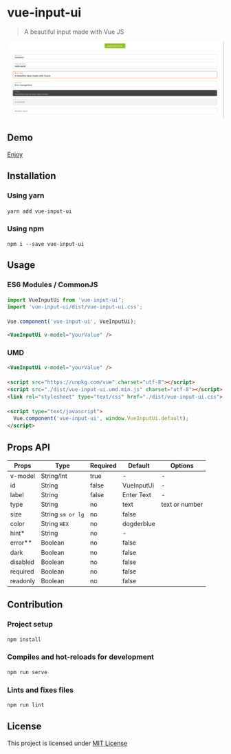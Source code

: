 # vue-input-ui

> A beautiful input made with Vue JS

![vue-input-ui](./public/vue-input-ui-demo.gif)

## Demo

[Enjoy](https://louismazel.github.io/vue-input-ui/)

## Installation

### Using yarn

`yarn add vue-input-ui`

### Using npm

`npm i --save vue-input-ui`

## Usage

### ES6 Modules / CommonJS

```js
import VueInputUi from 'vue-input-ui';
import 'vue-input-ui/dist/vue-input-ui.css';

Vue.component('vue-input-ui', VueInputUi);
```

```html
<VueInputUi v-model="yourValue" />
```

### UMD

```html
<VueInputUi v-model="yourValue" />

<script src="https://unpkg.com/vue" charset="utf-8"></script>
<script src="./dist/vue-input-ui.umd.min.js" charset="utf-8"></script>
<link rel="stylesheet" type="text/css" href="./dist/vue-input-ui.css">

<script type="text/javascript">
  Vue.component('vue-input-ui', window.VueInputUi.default);
</script>
```

## Props API

| Props      | Type       | Required | Default    | Options        |
|------------|------------|----------|------------|----------------|
| v-model    | String/Int | true     | -          | -              |
| id      | String     | false    | VueInputUi | -              |
| label      | String     | false    | Enter Text | -              |
| type       | String     | no       | text       | text or number |
| size | String `sm or lg`    | no       | false      |                |
| color | String `HEX`   | no       | dogderblue      |                |
| hint*       | String       | no       | -          |                |
| error** | Boolean    | no       | false      |                |
| dark | Boolean    | no       | false      |                |
| disabled | Boolean    | no       | false      |                |
| required | Boolean    | no       | false      |                |
| readonly | Boolean    | no       | false      |                |

## Contribution

### Project setup

```bash
npm install
```

### Compiles and hot-reloads for development

```bash
npm run serve
```

### Lints and fixes files

```bash
npm run lint
```

## License

This project is licensed under [MIT License](http://en.wikipedia.org/wiki/MIT_License)
